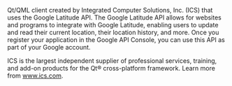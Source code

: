 Qt/QML client created by Integrated Computer Solutions, Inc. (ICS) that uses the Google Latitude API.  The Google Latitude API allows for websites and programs to integrate with Google Latitude, enabling users to update and read their current location, their location history, and more. Once you register your application in the Google API Console, you can use this API as part of your Google account.

ICS is the largest independent supplier of professional services, training, and add-on products for the Qt® cross-platform framework. Learn more from www.ics.com.